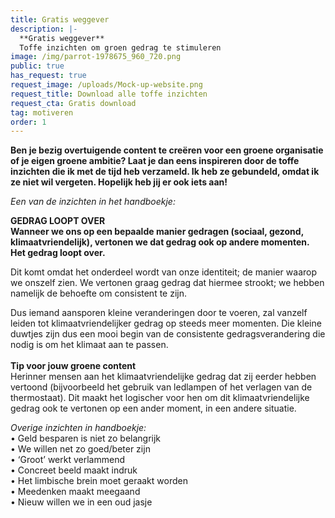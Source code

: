 ```yaml
---
title: Gratis weggever
description: |-
  **Gratis weggever** 
  Toffe inzichten om groen gedrag te stimuleren
image: /img/parrot-1978675_960_720.png
public: true
has_request: true
request_image: /uploads/Mock-up-website.png
request_title: Download alle toffe inzichten
request_cta: Gratis download
tag: motiveren
order: 1
---
```


**Ben je bezig overtuigende content te cre&euml;ren voor een groene organisatie of je eigen groene ambitie? Laat je dan eens inspireren door de toffe inzichten die ik met de tijd heb verzameld. Ik heb ze gebundeld, omdat ik ze niet wil vergeten. Hopelijk heb jij er ook iets aan\!**

*Een van de inzichten in het handboekje:*

**GEDRAG LOOPT OVER**<br>**Wanneer we ons op een bepaalde manier gedragen (sociaal, gezond, klimaatvriendelijk), vertonen we dat gedrag ook op andere momenten. Het gedrag loopt over.**

Dit komt omdat het onderdeel wordt van onze identiteit; de manier waarop we onszelf zien. We vertonen graag gedrag dat hiermee strookt; we hebben namelijk de behoefte om consistent te zijn.&nbsp;

Dus iemand aansporen kleine veranderingen door te voeren, zal vanzelf leiden tot klimaatvriendelijker gedrag op steeds meer momenten. Die kleine duwtjes zijn dus een mooi begin van de consistente gedragsverandering die nodig is om het klimaat aan te passen.&nbsp;<br><br>**Tip voor jouw groene content**<br>Herinner mensen aan het klimaatvriendelijke gedrag dat zij eerder hebben vertoond (bijvoorbeeld het gebruik van ledlampen of het verlagen van de thermostaat). Dit maakt het logischer voor hen om dit klimaatvriendelijke gedrag ook te vertonen op een ander moment, in een andere situatie.&nbsp;

*Overige inzichten in handboekje:&nbsp;*<br>• Geld besparen is niet zo belangrijk<br>• We willen net zo goed/beter zijn<br>• ‘Groot’ werkt verlammend<br>• Concreet beeld maakt indruk<br>• Het limbische brein moet geraakt worden&nbsp;<br>• Meedenken maakt meegaand<br>• Nieuw willen we in een oud jasje